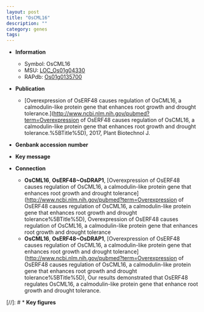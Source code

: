 ```yaml
---
layout: post
title: "OsCML16"
description: ""
category: genes
tags: 
---
```


* **Information**  
    + Symbol: OsCML16  
    + MSU: [LOC_Os01g04330](http://rice.plantbiology.msu.edu/cgi-bin/ORF_infopage.cgi?orf=LOC_Os01g04330)  
    + RAPdb: [Os01g0135700](http://rapdb.dna.affrc.go.jp/viewer/gbrowse_details/irgsp1?name=Os01g0135700)  

* **Publication**  
    + [Overexpression of OsERF48 causes regulation of OsCML16, a calmodulin-like protein gene that enhances root growth and drought tolerance.](http://www.ncbi.nlm.nih.gov/pubmed?term=Overexpression of OsERF48 causes regulation of OsCML16, a calmodulin-like protein gene that enhances root growth and drought tolerance.%5BTitle%5D), 2017, Plant Biotechnol J.

* **Genbank accession number**  

* **Key message**  

* **Connection**  
    + __OsCML16__, __OsERF48~OsDRAP1__, [Overexpression of OsERF48 causes regulation of OsCML16, a calmodulin-like protein gene that enhances root growth and drought tolerance](http://www.ncbi.nlm.nih.gov/pubmed?term=Overexpression of OsERF48 causes regulation of OsCML16, a calmodulin-like protein gene that enhances root growth and drought tolerance%5BTitle%5D), Overexpression of OsERF48 causes regulation of OsCML16, a calmodulin-like protein gene that enhances root growth and drought tolerance
    + __OsCML16__, __OsERF48~OsDRAP1__, [Overexpression of OsERF48 causes regulation of OsCML16, a calmodulin-like protein gene that enhances root growth and drought tolerance](http://www.ncbi.nlm.nih.gov/pubmed?term=Overexpression of OsERF48 causes regulation of OsCML16, a calmodulin-like protein gene that enhances root growth and drought tolerance%5BTitle%5D), Our results demonstrated that OsERF48 regulates OsCML16, a calmodulin-like protein gene that  enhance root growth and drought tolerance.

[//]: # * **Key figures**  


